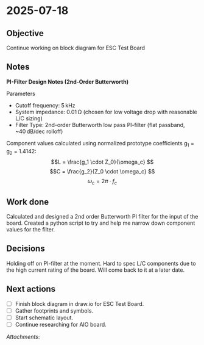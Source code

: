 # 2025-07-18

## Objective
Continue working on block diagram for ESC Test Board

## Notes
**PI-Filter Design Notes (2nd-Order Butterworth)**

Parameters
- Cutoff frequency: 5 kHz
- System impedance: 0.01 Ω (chosen for low voltage drop with reasonable L/C sizing)
- Filter Type: 2nd-order Butterworth low pass PI-filter (flat passband, ~40 dB/dec rolloff)

Component values calculated using normalized prototype coefficients g<sub>1</sub> = g<sub>2</sub> = 1.4142:
$$L = \frac{g_1 \cdot Z_0}{\omega_c} $$
$$C = \frac{g_2}{Z_0 \cdot \omega_c} $$
$$ \omega_c = 2\pi \cdot f_c $$

## Work done
Calculated and designed a 2nd order Butterworth PI filter for the input of the board. Created a python script to try and help me narrow down component values for the filter.

## Decisions
Holding off on PI-filter at the moment. Hard to spec L/C components due to the high current rating of the board.  Will come back to it at a later date.

## Next actions
- [ ] Finish block diagram in draw.io for ESC Test Board.
- [ ] Gather footprints and symbols.
- [ ] Start schematic layout.
- [ ] Continue researching for AIO board.

_Attachments_:  
